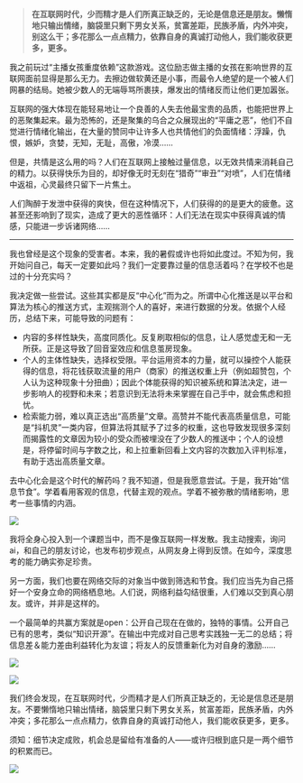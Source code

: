 > **在互联网时代，少而精才是人们所真正缺乏的，无论是信息还是朋友。懒惰地只输出情绪，脑袋里只剩下男女关系，贫富差距，民族矛盾，内外冲突，别这么干；多花那么一点点精力，依靠自身的真诚打动他人，我们能收获更多，更多。**

我之前玩过“主播女孩重度依赖”这款游戏。这位励志做主播的女孩在影响世界的互联网面前显得是那么无力。去擦边做软黄还是小事，而最令人绝望的是一个被人们网暴的结局。她被少数人的无端辱骂所裹挟，爆发出的情绪反而让他们更加嚣张。

互联网的强大体现在能轻易地让一个良善的人失去他最宝贵的品质，也能把世界上的恶聚集起来。最为恐怖的，还是聚集的乌合之众展现出的“平庸之恶”，他们不自觉进行情绪化输出，在大量的赞同中让许多人也共情他们的负面情绪：浮躁，仇恨，嫉妒，贪婪，无知，无耻，高傲，冷漠……

但是，共情是这么用的吗？人们在互联网上接触过量信息，以无效共情来消耗自己的精力。以获得快乐为目的，却好像无时无刻在“猎奇”“审丑”“对喷”，人们在情绪中返祖，心灵最终只留下一片焦土。

人们陶醉于发泄中获得的爽快，但在这种情况下，人们获得的的是更大的疲惫。这甚至还影响到了现实，造成了更大的恶性循环：人们无法在现实中获得真诚的情感，只能进一步诉诸网络……


---


我也曾经是这个现象的受害者。本来，我的暑假或许也将如此度过。不知为何，我开始问自己，每天一定要如此吗？我们一定要靠过量的信息活着吗？在学校不也是过的十分充实吗？

我决定做一些尝试。这些其实都是反“中心化”而为之。所谓中心化推送是以平台和算法为核心的推送方式，主观揣测个人的喜好，来进行数据的分发。依据个人经历，总结下来，可能导致的问题有：

- 内容的多样性缺失，高度同质化。反复刷取相似的信息，让人感觉虚无和一无所获。正是这导致了回音室效应和信息茧房现象。
- 个人的主体性缺失，选择权受限。平台运用资本的力量，就可以操控个人能获得的信息，将花钱获取流量的用户（商家）的推送权重上升（例如超赞包，个人认为这种现象十分扭曲）；因此个体能获得的知识被系统和算法决定，进一步影响人的视野和未来；若意识到无法将未来掌握在自己手中，就会焦虑和担忧。
- 检索能力弱，难以真正选出“高质量”文章。高赞并不能代表高质量信息，可能是“抖机灵”一类内容，但算法将其赋予了过多的权重，这也导致发现很多深刻而揭露性的文章因为较小的受众而被埋没在了少数人的推送中；个人的设想是，将停留时间与字数之比，和上拉重新回看上文内容的次数加入评判标准，有助于选出高质量文章。

去中心化会是这个时代的解药吗？我不知道，但是我愿意尝试。于是，我开始“信息节食”。学着看用客观的信息，代替主观的观点。学着不被弥散的情绪影响，思考一些事情的内涵。

![](https://pic1.zhimg.com/v2-4e04f1062551d48453ae19b8327cfe73_720w.jpg?source=d16d100b)

我将全身心投入到一个课题当中，而不是像互联网一样发散。我主动搜索，询问ai，和自己的朋友讨论，也发布初步观点，从网友身上得到反馈。在如今，深度思考的能力确实弥足珍贵。

另一方面，我们也要在网络交际的对象当中做到筛选和节食。我们应当先为自己搭好一个安身立命的网络栖息地。人们说，网络利益勾结很重，人们难以交到真心朋友。或许，并非是这样的。

一个最简单的共赢方案就是open：公开自己现在在做的，独特的事情。公开自己已有的思考，类似“知识开源”。在输出中完成对自己思考实践独一无二的总结；将信息差＆能力差由利益转化为友谊；将友人的反馈重新化为对自身的激励……







![](https://pic1.zhimg.com/v2-a17ccb50c89be20484c2a7bda75b7bc0_720w.jpg?source=d16d100b)







![](https://picx.zhimg.com/v2-7c6667219d877637f0a7cd3d699b5b5f_720w.jpg?source=d16d100b)




我们终会发现，在互联网时代，少而精才是人们所真正缺乏的，无论是信息还是朋友。不要懒惰地只输出情绪，脑袋里只剩下男女关系，贫富差距，民族矛盾，内外冲突；多花那么一点点精力，依靠自身的真诚打动他人，我们能收获更多，更多。

须知：细节决定成败，机会总是留给有准备的人——或许归根到底只是一两个细节的积累而已。

![](https://picx.zhimg.com/v2-221ca7ee25ffaf18d735ef9a46553307_720w.jpg?source=d16d100b)

